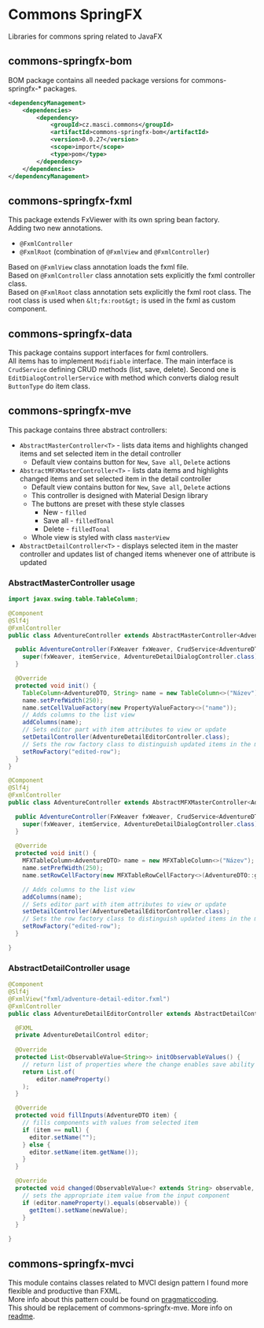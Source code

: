 # Commons SpringFX
Libraries for commons spring related to JavaFX

## commons-springfx-bom

BOM package contains all needed package versions for commons-springfx-* packages.

```xml
<dependencyManagement>
    <dependencies>
        <dependency>
            <groupId>cz.masci.commons</groupId>
            <artifactId>commons-springfx-bom</artifactId>
            <version>0.0.27</version>
            <scope>import</scope>
            <type>pom</type>
        </dependency>
    </dependencies>
</dependencyManagement>
```

## commons-springfx-fxml

This package extends FxViewer with its own spring bean factory.  
Adding two new annotations.

* `@FxmlController`
* `@FxmlRoot` (combination of `@FxmlView` and `@FxmlController`)

Based on `@FxmlView` class annotation loads the fxml file.  
Based on `@FxmlController` class annotation sets explicitly the fxml controller class.  
Based on `@FxmlRoot` class annotation sets explicitly the fxml root class. The root class is 
used when `&lt;fx:root&gt;` is used in the fxml as custom component. 

## commons-springfx-data

This package contains support interfaces for fxml controllers.  
All items has to implement `Modifiable` interface.
The main interface is `CrudService` defining CRUD methods (list, save, delete).
Second one is `EditDialogControllerService` with method which converts dialog result `ButtonType` do item class.

## commons-springfx-mve

This package contains three abstract controllers:
* `AbstractMasterController<T>` - lists data items and highlights changed items and set selected item in the detail controller
  * Default view contains button for `New`, `Save all`, `Delete` actions
* `AbstractMFXMasterController<T>` - lists data items and highlights changed items and set selected item in the detail controller
    * Default view contains button for `New`, `Save all`, `Delete` actions
    * This controller is designed with Material Design library
    * The buttons are preset with these style classes
      * New - `filled`
      * Save all - `filledTonal`
      * Delete - `filledTonal`
    * Whole view is styled with class `masterView`
* `AbstractDetailController<T>` - displays selected item in the master controller and updates list of changed items whenever one of attribute is updated

### AbstractMasterController usage

```java
import javax.swing.table.TableColumn;

@Component
@Slf4j
@FxmlController
public class AdventureController extends AbstractMasterController<AdventureDTO> {

  public AdventureController(FxWeaver fxWeaver, CrudService<AdventureDTO> itemService) {
    super(fxWeaver, itemService, AdventureDetailDialogController.class);
  }

  @Override
  protected void init() {
    TableColumn<AdventureDTO, String> name = new TableColumn<>("Název");
    name.setPrefWidth(250);
    name.setCellValueFactory(new PropertyValueFactory<>("name"));
    // Adds columns to the list view
    addColumns(name);
    // Sets editor part with item attributes to view or update
    setDetailController(AdventureDetailEditorController.class);
    // Sets the row factory class to distinguish updated items in the master view
    setRowFactory("edited-row");
  }
}
```

```java
@Component
@Slf4j
@FxmlController
public class AdventureController extends AbstractMFXMasterController<AdventureDTO> {

  public AdventureController(FxWeaver fxWeaver, CrudService<AdventureDTO> itemService) {
    super(fxWeaver, itemService, AdventureDetailDialogController.class);
  }
    
  @Override
  protected void init() {
    MFXTableColumn<AdventureDTO> name = new MFXTableColumn<>("Název");
    name.setPrefWidth(250);
    name.setRowCellFactory(new MFXTableRowCellFactory<>(AdventureDTO::getName));

    // Adds columns to the list view
    addColumns(name);
    // Sets editor part with item attributes to view or update
    setDetailController(AdventureDetailEditorController.class);
    // Sets the row factory class to distinguish updated items in the master view
    setRowFactory("edited-row");
  }

}
```
### AbstractDetailController usage

```java
@Component
@Slf4j
@FxmlView("fxml/adventure-detail-editor.fxml")
@FxmlController
public class AdventureDetailEditorController extends AbstractDetailController<AdventureDTO> {

  @FXML
  private AdventureDetailControl editor;
  
  @Override
  protected List<ObservableValue<String>> initObservableValues() {
    // return list of properties where the change enables save ability and mark the item in the master view
    return List.of(
        editor.nameProperty()
    );
  }

  @Override
  protected void fillInputs(AdventureDTO item) {
    // fills components with values from selected item 
    if (item == null) {
      editor.setName("");
    } else {
      editor.setName(item.getName());
    }
  }

  @Override
  protected void changed(ObservableValue<? extends String> observable, String oldValue, String newValue) {
    // sets the appropriate item value from the input component
    if (editor.nameProperty().equals(observable)) {
      getItem().setName(newValue);
    }
  }

}

```

## commons-springfx-mvci

This module contains classes related to MVCI design pattern I found more flexible and productive than FXML.  
More info about this pattern could be found on [pragmaticcoding](https://www.pragmaticcoding.ca/javafx/mvci/).  
This should be replacement of commons-springfx-mve. More info on [readme](https://github.com/masci-cz/commons-springfx/tree/master/commons-springfx-mvci/src/README.md).
